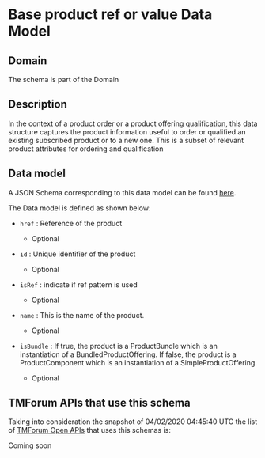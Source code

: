 # Base product ref or value Data Model

## Domain

The  schema is part of the  Domain

## Description

In the context of a product order or a product offering qualification, this data structure captures the product information useful to order or qualified  an existing subscribed product or to a new one. This is a subset of relevant product attributes for ordering and qualification

## Data model

A JSON Schema corresponding to this data model can be found
[here](https://github.com/tmforum-rand/schemas/blob/candidates/Product/BaseProductRefOrValue.schema.json).

The Data model is defined as shown below:
- `href` : Reference of the product

  - Optional

- `id` : Unique identifier of the product

  - Optional

- `isRef` : indicate if ref pattern is used

  - Optional

- `name` : This is the name of the product.

  - Optional

- `isBundle` : If true, the product is a ProductBundle which is an instantiation of a BundledProductOffering. If false, the product is a ProductComponent which is an instantiation of a SimpleProductOffering.

  - Optional





## TMForum APIs that use this schema

Taking into consideration the snapshot of 04/02/2020 04:45:40 UTC the list of [TMForum Open APIs](https://www.tmforum.org/open-apis/) that uses this schemas is:

Coming soon